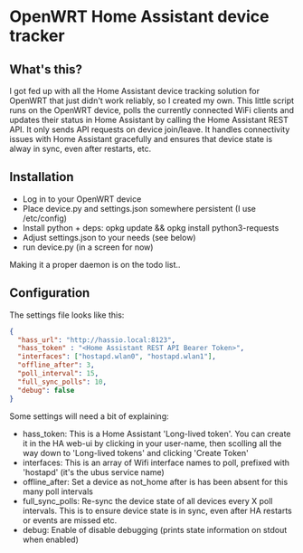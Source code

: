# OpenWRT Home Assistant device tracker

## What's this? ##
I got fed up with all the Home Assistant device tracking solution for OpenWRT that just didn't work reliably, so I created my own.
This little script runs on the OpenWRT device, polls the currently connected WiFi clients and updates their status in
Home Assistant by calling the Home Assistant REST API. It only sends API requests on device join/leave. It handles connectivity
issues with Home Assistant gracefully and ensures that device state is alway in sync, even after restarts, etc.

## Installation ##

* Log in to your OpenWRT device
* Place device.py and settings.json somewhere persistent (I use /etc/config)
* Install python + deps: opkg update && opkg install python3-requests
* Adjust settings.json to your needs (see below)
* run device.py (in a screen for now)

Making it a proper daemon is on the todo list..

## Configuration ##
The settings file looks like this:

```json
{
  "hass_url": "http://hassio.local:8123",
  "hass_token" : "<Home Assistant REST API Bearer Token>",
  "interfaces": ["hostapd.wlan0", "hostapd.wlan1"],
  "offline_after": 3,
  "poll_interval": 15,
  "full_sync_polls": 10,
  "debug": false
}
```

Some settings will need a bit of explaining:
* hass_token: This is a Home Assistant 'Long-lived token'. You can create it in the HA web-ui by clicking in your user-name,
  then scolling all the way down to 'Long-lived tokens' and clicking 'Create Token'
* interfaces: This is an array of Wifi interface names to poll, prefixed with 'hostapd' (it's the ubus service name)
* offline_after: Set a device as not_home after is has been absent for this many poll intervals
* full_sync_polls: Re-sync the device state of all devices every X poll intervals. This is to ensure device state is in sync,
  even after HA restarts or events are missed etc.
* debug: Enable of disable debugging (prints state information on stdout when enabled)
